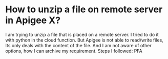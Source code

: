 
# How to unzip a file on remote server in Apigee X?

I am trying to unzip a file that is placed on a remote server. I tried to do it with python in the cloud function. But Apigee is not able to read/write files, Its only deals with the content of the file. And I am not aware of other options, how I can archive my requirement.
Steps I followed: PFA





        